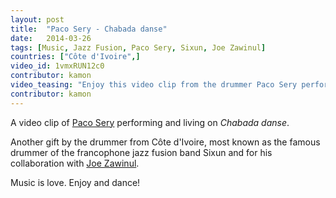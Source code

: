 ```yaml
---
layout: post
title:  "Paco Sery - Chabada danse"
date:   2014-03-26
tags: [Music, Jazz Fusion, Paco Sery, Sixun, Joe Zawinul]
countries: ["Côte d'Ivoire",]
video_id: 1vmxRUN12c0
contributor: kamon
video_teasing: "Enjoy this video clip from the drummer Paco Sery performing and living: Chabada danse."
contributor: kamon
---
```


A video clip of [Paco Sery](http://www.nytimes.com/2000/07/12/style/12iht-PACO.2.t.html) performing and living on <em>Chabada danse</em>. 

Another gift by the drummer from Côte d'Ivoire, most known as the famous drummer of the francophone jazz fusion band Sixun and for 
his collaboration with [Joe Zawinul](http://www.zawinulmusic.com/).

Music is love. Enjoy and dance!
     